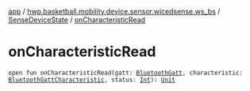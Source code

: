 [app](../../index.md) / [hwp.basketball.mobility.device.sensor.wicedsense.ws_bs](../index.md) / [SenseDeviceState](index.md) / [onCharacteristicRead](.)

# onCharacteristicRead

`open fun onCharacteristicRead(gatt: `[`BluetoothGatt`](https://developer.android.com/reference/android/bluetooth/BluetoothGatt.html)`, characteristic: `[`BluetoothGattCharacteristic`](https://developer.android.com/reference/android/bluetooth/BluetoothGattCharacteristic.html)`, status: `[`Int`](https://kotlinlang.org/api/latest/jvm/stdlib/kotlin/-int/index.html)`): `[`Unit`](https://kotlinlang.org/api/latest/jvm/stdlib/kotlin/-unit/index.html)